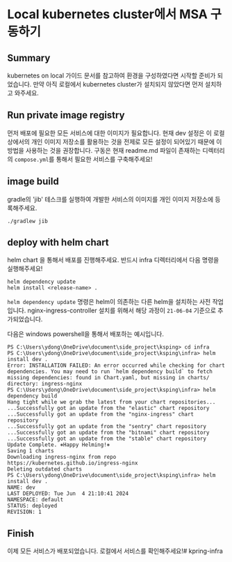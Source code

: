 # Local kubernetes cluster에서 MSA 구동하기

## Summary
kubernetes on local 가이드 문서를 참고하여 환경을 구성하였다면 시작할 준비가 되었습니다.
만약 아직 로컬에서 kubernetes cluster가 설치되지 않았다면 먼저 설치하고 와주세요.

## Run private image registry
먼저 배포에 필요한 모든 서비스에 대한 이미지가 필요합니다. 현재 dev 설정은 이 로컬 상에서의 개인 이미지 저장소를 활용하는 것을 전제로 모든 설정이 되어있기 때문에 이 방법을 사용하는 것을 권장합니다.
구동은 현재 readme.md 파일이 존재하는 디렉터리의 `compose.yml`를 통해서 필요한 서비스를 구축해주세요!

## image build 
gradle의 'jib' 테스크를 실행하여 개발한 서비스의 이미지를 개인 이미지 저장소에 등록해주세요.

```shell
./gradlew jib
```

## deploy with helm chart

helm chart 을 통해서 배포를 진행해주세요. 반드시 infra 디렉터리에서 다음 명령을 실행해주세요!
```shell
helm dependency update
helm install <release-name> .
```

`helm dependency update` 명령은 helm이 의존하는 다른 helm을 설치하는 사전 작업입니다. nginx-ingress-controller 설치를 위해서 해당 과정이 `21-06-04` 기준으로 추가되었습니다.

다음은 windows powershell을 통해서 배포하는 예시입니다.
```shell
PS C:\Users\ydong\OneDrive\document\side_project\ksping> cd infra
PS C:\Users\ydong\OneDrive\document\side_project\ksping\infra> helm install dev .
Error: INSTALLATION FAILED: An error occurred while checking for chart dependencies. You may need to run `helm dependency build` to fetch missing dependencies: found in Chart.yaml, but missing in charts/ directory: ingress-nginx
PS C:\Users\ydong\OneDrive\document\side_project\ksping\infra> helm dependency build
Hang tight while we grab the latest from your chart repositories...
...Successfully got an update from the "elastic" chart repository
...Successfully got an update from the "nginx-ingress" chart repository
...Successfully got an update from the "sentry" chart repository
...Successfully got an update from the "bitnami" chart repository
...Successfully got an update from the "stable" chart repository
Update Complete. ⎈Happy Helming!⎈
Saving 1 charts
Downloading ingress-nginx from repo https://kubernetes.github.io/ingress-nginx
Deleting outdated charts
PS C:\Users\ydong\OneDrive\document\side_project\ksping\infra> helm install dev .
NAME: dev
LAST DEPLOYED: Tue Jun  4 21:10:41 2024
NAMESPACE: default
STATUS: deployed
REVISION: 1
```

## Finish
이제 모든 서비스가 배포되었습니다. 로컬에서 서비스를 확인해주세요!#   k p r i n g - i n f r a  
 